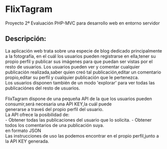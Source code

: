 # FlixTagram
Proyecto 2ª Evaluación PHP-MVC para desarrollo web en entorno servidor
<h2>Descripción:</h2>
La aplicación web trata sobre una especie de blog dedicado principalmente a la fotografía, en el cuál los usuarios pueden registrarse en ella,tener su propio perfil y publicar sus imágenes para que puedan ser vistas por el resto de usuarios.
Los usuarios pueden ver y comentar cualquier publicación realizada,saber quien creó tal publicación,editar un comentario propio,editar su perfil y cualquier publicación que le pertenezca.<br>
Los usuarios disponen también de un modo 'explorar' para ver todas las publicaciónes del resto de usuarios.<br><br>
FlixTagram dispone de una pequeña API de la que los usuarios pueden consumir,será necesaria una API KEY,la cuál puede<br> generarse a traveś del propio perfil del usuario.<br>
La API ofrece la posibilidad de:<br>
- Obtener todas las publicaciones del usuario que lo solicita.
- Obtener todos los comentarios de una publicación suya.<br>
en formato JSON<br>
Las instrucciones de uso las podemos encontrar en el propio perfil,junto a la API KEY generada.
